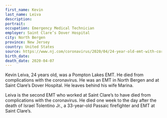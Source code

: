 ```yaml
---
first_name: Kevin
last_name: Leiva
description: 
portrait: 
occupation: Emergency Medical Technician
employer: Saint Clare’s Dover Hospital
city: North Bergen
province: New Jersey
country: United States
source: https://www.nj.com/coronavirus/2020/04/24-year-old-emt-with-coronavirus-dies.html
birth_date: 
death_date: 2020-04-07
---
```


Kevin Leiva, 24 years old, was a Pompton Lakes EMT. He died from complications with the coronavirus. He was an EMT in North Bergen and at Saint Clare’s Dover Hospital. He leaves behind his wife Marina.

Leiva is the second EMT who worked at Saint Clare’s to have died from complications with the coronavirus. He died one week to the day after the death of Israel Tolentino Jr., a 33-year-old Passaic firefighter and EMT at Saint Clare’s.